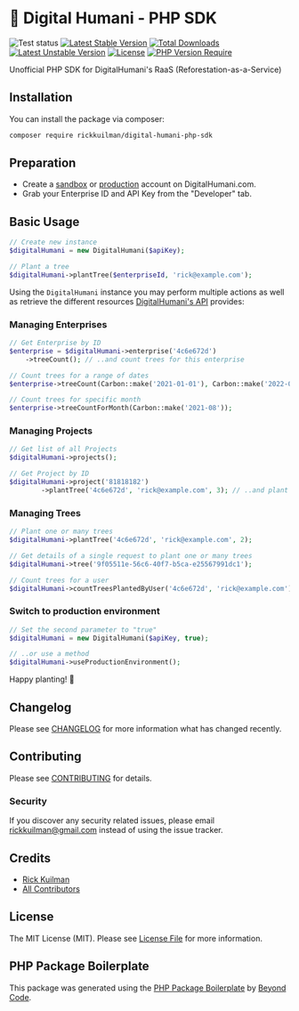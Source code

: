 # 🌳 Digital Humani - PHP SDK

![Test status](https://github.com/rickkuilman/digital-humani-php-sdk/actions/workflows/main.yml/badge.svg) [![Latest Stable Version](http://poser.pugx.org/rickkuilman/digital-humani-php-sdk/v)](https://packagist.org/packages/rickkuilman/digital-humani-php-sdk) [![Total Downloads](http://poser.pugx.org/rickkuilman/digital-humani-php-sdk/downloads)](https://packagist.org/packages/rickkuilman/digital-humani-php-sdk) [![Latest Unstable Version](http://poser.pugx.org/rickkuilman/digital-humani-php-sdk/v/unstable)](https://packagist.org/packages/rickkuilman/digital-humani-php-sdk) [![License](http://poser.pugx.org/rickkuilman/digital-humani-php-sdk/license)](https://packagist.org/packages/rickkuilman/digital-humani-php-sdk) [![PHP Version Require](http://poser.pugx.org/rickkuilman/digital-humani-php-sdk/require/php)](https://packagist.org/packages/rickkuilman/digital-humani-php-sdk)

Unofficial PHP SDK for DigitalHumani's RaaS (Reforestation-as-a-Service)

## Installation

You can install the package via composer:

```bash
composer require rickkuilman/digital-humani-php-sdk
```

## Preparation

- Create a [sandbox](https://my.sandbox.digitalhumani.com/register) or [production](https://my.digitalhumani.com/register) account on DigitalHumani.com.
- Grab your Enterprise ID and API Key from the "Developer" tab.

## Basic Usage

```php
// Create new instance
$digitalHumani = new DigitalHumani($apiKey);

// Plant a tree
$digitalHumani->plantTree($enterpriseId, 'rick@example.com');
```

Using the `DigitalHumani` instance you may perform multiple actions as well as retrieve the different resources [DigitalHumani's API](https://digitalhumani.com/docs/) provides:

### Managing Enterprises

```php
// Get Enterprise by ID
$enterprise = $digitalHumani->enterprise('4c6e672d')
    ->treeCount(); // ..and count trees for this enterprise

// Count trees for a range of dates
$enterprise->treeCount(Carbon::make('2021-01-01'), Carbon::make('2022-01-01'));

// Count trees for specific month
$enterprise->treeCountForMonth(Carbon::make('2021-08'));
```

### Managing Projects

```php
// Get list of all Projects
$digitalHumani->projects();

// Get Project by ID
$digitalHumani->project('81818182')
        ->plantTree('4c6e672d', 'rick@example.com', 3); // ..and plant tree
```

### Managing Trees

```php
// Plant one or many trees
$digitalHumani->plantTree('4c6e672d', 'rick@example.com', 2);

// Get details of a single request to plant one or many trees
$digitalHumani->tree('9f05511e-56c6-40f7-b5ca-e25567991dc1');

// Count trees for a user
$digitalHumani->countTreesPlantedByUser('4c6e672d', 'rick@example.com');
```

### Switch to production environment

```php
// Set the second parameter to "true"
$digitalHumani = new DigitalHumani($apiKey, true);

// ..or use a method
$digitalHumani->useProductionEnvironment();
```

Happy planting! 🌳

## Changelog

Please see [CHANGELOG](CHANGELOG.md) for more information what has changed recently.

## Contributing

Please see [CONTRIBUTING](CONTRIBUTING.md) for details.

### Security

If you discover any security related issues, please email rickkuilman@gmail.com instead of using the issue tracker.

## Credits

- [Rick Kuilman](https://github.com/rickkuilman)
- [All Contributors](../../contributors)

## License

The MIT License (MIT). Please see [License File](LICENSE.md) for more information.

## PHP Package Boilerplate

This package was generated using the [PHP Package Boilerplate](https://laravelpackageboilerplate.com) by [Beyond Code](http://beyondco.de/).
